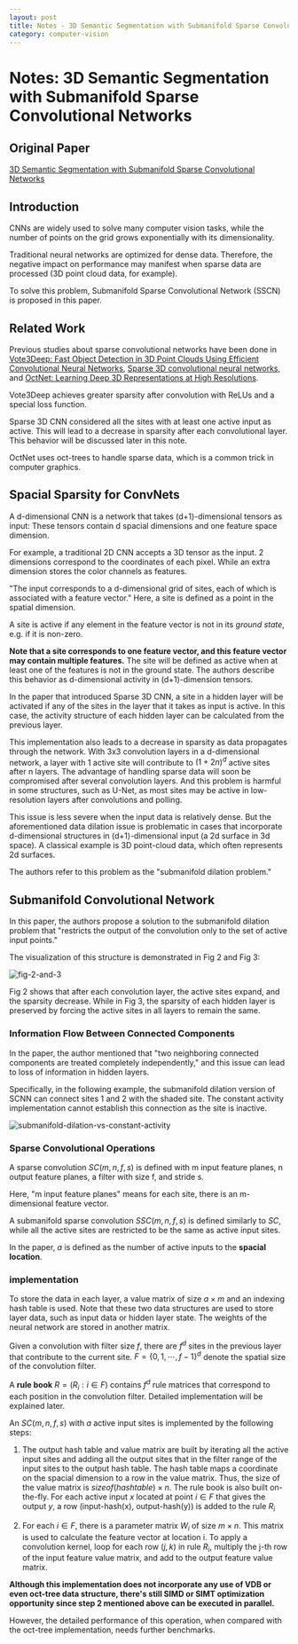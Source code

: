 ```yaml
---
layout: post
title: Notes - 3D Semantic Segmentation with Submanifold Sparse Convolutional Networks
category: computer-vision
---
```


# Notes: 3D Semantic Segmentation with Submanifold Sparse Convolutional Networks

## Original Paper

[3D Semantic Segmentation with Submanifold Sparse Convolutional Networks](https://arxiv.org/abs/1711.10275)

## Introduction

CNNs are widely used to solve many computer vision tasks, while the number of points on the grid grows exponentially with its dimensionality.

Traditional neural networks are optimized for dense data. Therefore, the negative impact on performance may manifest when sparse data are processed (3D point cloud data, for example).

To solve this problem, Submanifold Sparse Convolutional Network (SSCN) is proposed in this paper.

## Related Work

Previous studies about sparse convolutional networks have been done in [Vote3Deep: Fast Object Detection in 3D Point Clouds Using Efficient Convolutional Neural Networks](https://arxiv.org/abs/1609.06666), [Sparse 3D convolutional neural networks](https://arxiv.org/abs/1505.02890), and [OctNet: Learning Deep 3D Representations at High Resolutions](https://arxiv.org/abs/1611.05009).

Vote3Deep achieves greater sparsity after convolution with ReLUs and a special loss function.

Sparse 3D CNN considered all the sites with at least one active input as active. This will lead to a decrease in sparsity after each convolutional layer. This behavior will be discussed later in this note.

OctNet uses oct-trees to handle sparse data, which is a common trick in computer graphics.

## Spacial Sparsity for ConvNets

A d-dimensional CNN is a network that takes (d+1)-dimensional tensors as input:
These tensors contain d spacial dimensions and one feature space dimension.

For example, a traditional 2D CNN accepts a 3D tensor as the input. 2 dimensions correspond to the coordinates of each pixel. While an extra dimension stores the color channels as features.

"The input corresponds to a d-dimensional grid of sites, each of which is associated with a feature vector." Here, a site is defined as a point in the spatial dimension.

A site is active if any element in the feature vector is not in its *ground state*, e.g. if it is non-zero.

**Note that a site corresponds to one feature vector, and this feature vector may contain multiple features.** The site will be defined as active when at least one of the features is not in the ground state. The authors describe this behavior as d-dimensional activity in (d+1)-dimension tensors.

In the paper that introduced Sparse 3D CNN, a site in a hidden layer will be activated if any of the sites in the layer that it takes as input is active. In this case, the activity structure of each hidden layer can be calculated from the previous layer.

This implementation also leads to a decrease in sparsity as data propagates through the network. With 3x3 convolution layers in a d-dimensional network, a layer with $1$ active site will contribute to $(1+2n)^d$ active sites after n layers. The advantage of handling sparse data will soon be compromised after several convolution layers. And this problem is harmful in some structures, such as U-Net, as most sites may be active in low-resolution layers after convolutions and polling.

This issue is less severe when the input data is relatively dense. But the aforementioned data dilation issue is problematic in cases that incorporate d-dimensional structures in (d+1)-dimensional input (a 2d surface in 3d space). A classical example is 3D point-cloud data, which often represents 2d surfaces.

The authors refer to this problem as the "submanifold dilation problem."

## Submanifold Convolutional Network

In this paper, the authors propose a solution to the submanifold dilation problem that "restricts the output of the convolution only to the set of active input points."

The visualization of this structure is demonstrated in Fig 2 and Fig 3:

![fig-2-and-3](https://github.com/fangjunzhou/sparse-convolutional-neural-network/assets/79500078/b8cc5dfc-657a-4c05-8dd8-61dee7baa2ee)

Fig 2 shows that after each convolution layer, the active sites expand, and the sparsity decrease. While in Fig 3, the sparsity of each hidden layer is preserved by forcing the active sites in all layers to remain the same.

### Information Flow Between Connected Components

In the paper, the author mentioned that "two neighboring connected components are treated completely independently," and this issue can lead to loss of information in hidden layers.

Specifically, in the following example, the submanifold dilation version of SCNN can connect sites 1 and 2 with the shaded site. The constant activity implementation cannot establish this connection as the site is inactive.

![submanifold-dilation-vs-constant-activity](https://github.com/fangjunzhou/sparse-convolutional-neural-network/assets/79500078/5c256a91-c631-48d5-b3f3-aa553fc4c652)

### Sparse Convolutional Operations

A sparse convolution $SC(m, n, f, s)$ is defined with m input feature planes, n output feature planes, a filter with size f, and stride s.

Here, "m input feature planes" means for each site, there is an m-dimensional feature vector.

A submanifold sparse convolution $SSC(m, n, f, s)$ is defined similarly to $SC$, while all the active sites are restricted to be the same as active input sites.

In the paper, $a$ is defined as the number of active inputs to the **spacial location**.

### implementation

To store the data in each layer, a value matrix of size $a \times m$ and an indexing hash table is used. Note that these two data structures are used to store layer data, such as input data or hidden layer state. The weights of the neural network are stored in another matrix.

Given a convolution with filter size $f$, there are $f^d$ sites in the previous layer that contribute to the current site. $F = \{ 0, 1, \cdots , f-1 \}^d$ denote the spatial size of the convolution filter.

A **rule book** $R = (R_{i} : i \in F)$ contains $f^d$ rule matrices that correspond to each position in the convolution filter. Detailed implementation will be explained later.

An $SC(m, n, f, s)$ with $a$ active input sites is implemented by the following steps:

1. The output hash table and value matrix are built by iterating all the active input sites and adding all the output sites that in the filter range of the input sites to the output hash table.
The hash table maps a coordinate on the spacial dimension to a row in the value matrix.
Thus, the size of the value matrix is $sizeof(hashtable) \times n$.
The rule book is also built on-the-fly. For each active input $x$ located at point $i \in F$ that gives the output $y$, a row (input-hash(x), output-hash(y)) is added to the rule $R_i$

2. For each $i \in F$, there is a parameter matrix $W_i$ of size $m \times n$. This matrix is used to calculate the feature vector at location i. To apply a convolution kernel, loop for each row $(j, k)$ in rule $R_i$, multiply the j-th row of the input feature value matrix, and add to the output feature value matrix.

**Although this implementation does not incorporate any use of VDB or even oct-tree data structure, there's still SIMD or SIMT optimization opportunity since step 2 mentioned above can be executed in parallel.**

However, the detailed performance of this operation, when compared with the oct-tree implementation, needs further benchmarks.
